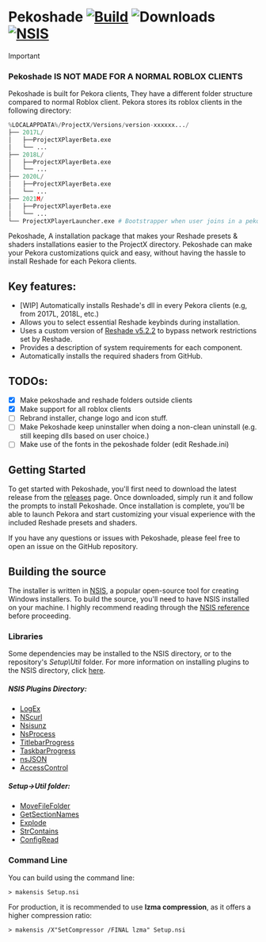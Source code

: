 # Pekoshade [![Build](https://github.com/bulieme/Pekoshade/actions/workflows/nsis.yaml/badge.svg?branch=main)](https://github.com/bulieme/Pekoshade/actions/workflows/nsis.yaml) ![Downloads](https://img.shields.io/github/downloads/bulieme/Pekoshade/total) [![NSIS](https://badgen.net/badge/NSIS/3.08/cyan)](https://nsis.sourceforge.io/Download)

> [!IMPORTANT]
> ### Pekoshade IS NOT MADE FOR A NORMAL ROBLOX CLIENTS
> Pekoshade is built for Pekora clients, They have a different folder structure compared to normal Roblox client. Pekora stores its roblox clients in the following directory:
> ```python
> %LOCALAPPDATA%/ProjectX/Versions/version-xxxxxx.../
> ├── 2017L/
> │   ├──ProjectXPlayerBeta.exe
> │   └── ...
> ├── 2018L/
> │   ├──ProjectXPlayerBeta.exe
> │   └── ...
> ├── 2020L/
> │   ├──ProjectXPlayerBeta.exe
> │   └── ...
> ├── 2021M/
> │   ├──ProjectXPlayerBeta.exe
> │   └── ...
> └── ProjectXPlayerLauncher.exe # Bootstrapper when user joins in a pekora.zip game.
> ```
Pekoshade, A installation package that makes your Reshade presets & shaders installations easier to the ProjectX directory. Pekoshade can make your Pekora customizations quick and easy, without having the hassle to install Reshade for each Pekora clients.

## Key features:
- [WIP] Automatically installs Reshade's dll in every Pekora clients (e.g, from 2017L, 2018L, etc.)
- Allows you to select essential Reshade keybinds during installation.
- Uses a custom version of [Reshade v5.2.2](https://github.com/Not-Smelly-Garbage/Reshade-Unlocked/releases) to bypass network restrictions set by Reshade.
- Provides a description of system requirements for each component.
- Automatically installs the required shaders from GitHub.

## TODOs:
- [x] Make pekoshade and reshade folders outside clients
- [x] Make support for all roblox clients
- [ ] Rebrand installer, change logo and icon stuff.
- [ ] Make Pekoshade keep uninstaller when doing a non-clean uninstall (e.g. still keeping dlls based on user choice.)
- [ ] Make use of the fonts in the pekoshade folder (edit Reshade.ini)

## Getting Started
To get started with Pekoshade, you'll first need to download the latest release from the [releases](https://github.com/bulieme/Pekoshade/releases) page. Once downloaded, simply run it and follow the prompts to install Pekoshade. Once installation is complete, you'll be able to launch Pekora and start customizing your visual experience with the included Reshade presets and shaders.

If you have any questions or issues with Pekoshade, please feel free to open an issue on the GitHub repository.

## Building the source
The installer is written in [NSIS](https://nsis.sourceforge.io/Download "Download NSIS"), a popular open-source tool for creating Windows installers. To build the source, you'll need to have NSIS installed on your machine. I highly recommend reading through the [NSIS reference](https://nsis.sourceforge.io/Docs/Contents.html) before proceeding.

### Libraries
Some dependencies may be installed to the NSIS directory, or to the repository's *Setup\Util* folder. For more information on installing plugins to the NSIS directory, click [here](https://nsis.sourceforge.io/How_can_I_install_a_plugin).
##### NSIS Plugins Directory:
- [LogEx](https://nsis.sourceforge.io/LogEx_plug-in)
- [NScurl](https://github.com/negrutiu/nsis-nscurl)
- [Nsisunz](https://github.com/past-due/nsisunz)
- [NsProcess](https://nsis.sourceforge.io/mediawiki/index.php?title=NsProcess_plugin&oldid=24277)
- [TitlebarProgress](https://nsis.sourceforge.io/TitlebarProgress_plug-in)
- [TaskbarProgress](https://nsis.sourceforge.io/TaskbarProgress_plug-in)
- [nsJSON](https://nsis.sourceforge.io/NsJSON_plug-in)
- [AccessControl](https://nsis.sourceforge.io/AccessControl_plug-in)
##### Setup->Util folder:
- [MoveFileFolder](https://nsis.sourceforge.io/MoveFileFolder)
- [GetSectionNames](https://nsis.sourceforge.io/Get_all_section_names_of_INI_file)
- [Explode](https://nsis.sourceforge.io/Explode)
- [StrContains](https://nsis.sourceforge.io/StrContains)
- [ConfigRead](https://nsis.sourceforge.io/ConfigRead)

### Command Line
You can build using the command line:
```
> makensis Setup.nsi
```
For production, it is recommended to use **lzma compression**, as it offers a higher compression ratio:
```
> makensis /X"SetCompressor /FINAL lzma" Setup.nsi
```
